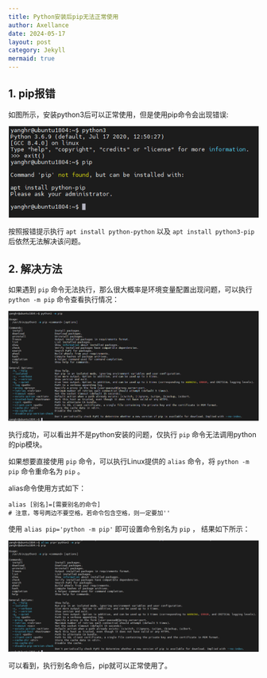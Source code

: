 ```yaml
---
title: Python安装后pip无法正常使用
author: Axellance
date: 2024-05-17
layout: post
category: Jekyll
mermaid: true
---
```


## 1. pip报错

如图所示，安装python3后可以正常使用，但是使用pip命令会出现错误:

![](../images/pip-problems1.png)

按照报错提示执行 `apt install python-python` 以及 `apt install python3-pip` 后依然无法解决该问题。

## 2. 解决方法

如果遇到 `pip` 命令无法执行，那么很大概率是环境变量配置出现问题，可以执行 `python -m pip` 命令查看执行情况：

![](../images/pip-problems2.png)

执行成功，可以看出并不是python安装的问题，仅执行 `pip` 命令无法调用python的pip模块。

如果想要直接使用 `pip` 命令，可以执行Linux提供的 `alias` 命令，将 `python -m pip` 命令重命名为 `pip` 。

alias命令使用方式如下：

```shell
alias [别名]=[需要别名的命令] 
# 注意，等号两边不要空格，若命令包含空格，则一定要加''
```

使用 `alias pip='python -m pip'` 即可设置命令别名为 `pip` ， 结果如下所示：

![](../images/pip-problems3.png)

可以看到，执行别名命令后，pip就可以正常使用了。

 